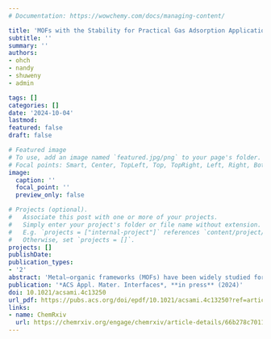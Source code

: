 ```yaml
---
# Documentation: https://wowchemy.com/docs/managing-content/

title: 'MOFs with the Stability for Practical Gas Adsorption Applications Require New Design Rules' 
subtitle: ''
summary: ''
authors:
- ohch
- nandy
- shuweny
- admin

tags: []
categories: []
date: '2024-10-04'
lastmod: 
featured: false
draft: false

# Featured image
# To use, add an image named `featured.jpg/png` to your page's folder.
# Focal points: Smart, Center, TopLeft, Top, TopRight, Left, Right, BottomLeft, Bottom, BottomRight.
image:
  caption: ''
  focal_point: ''
  preview_only: false

# Projects (optional).
#   Associate this post with one or more of your projects.
#   Simply enter your project's folder or file name without extension.
#   E.g. `projects = ["internal-project"]` references `content/project/deep-learning/index.md`.
#   Otherwise, set `projects = []`.
projects: []
publishDate: 
publication_types:
- '2'
abstract: 'Metal–organic frameworks (MOFs) have been widely studied for their ability to capture and store greenhouse gases. However, most computational discovery efforts study hypothetical MOFs without consideration of their stability, limiting the practical application of novel materials. We overcome this limitation by screening hypothetical ultrastable MOFs that have predicted high thermal and activation stability, as judged by machine learning (ML) models trained on experimental measures of stability. We enhance this set by computing the bulk modulus as a measure of mechanical stability and filter 1102 mechanically robust hypothetical MOFs from a database of ultrastable MOFs (USMOF DB). Grand Canonical Monte Carlo simulations are then employed to predict the gas adsorption properties of these hypothetical MOFs, alongside a database of experimental MOFs. We identify privileged building blocks that lead MOFs in USMOF DB to show exceptional working capacities compared to the experimental MOFs. We interpret these differences by training ML models on CO<sub>2</sub> and CH<sub>4</sub> adsorption in these databases, showing how poor model transferability between data sets indicates that novel design rules can be derived from USMOF DB that would not have been gathered through assessment of structurally characterized MOFs. We identify geometric features and node chemistry that will enable the rational design of MOFs with enhanced gas adsorption properties in synthetically realizable MOFs.'
publication: '*ACS Appl. Mater. Interfaces*, **in press** (2024)'
doi: 10.1021/acsami.4c13250
url_pdf: https://pubs.acs.org/doi/epdf/10.1021/acsami.4c13250?ref=article_openPDF
links:
- name: ChemRxiv
  url: https://chemrxiv.org/engage/chemrxiv/article-details/66b278c701103d79c5ef14df
---
```

